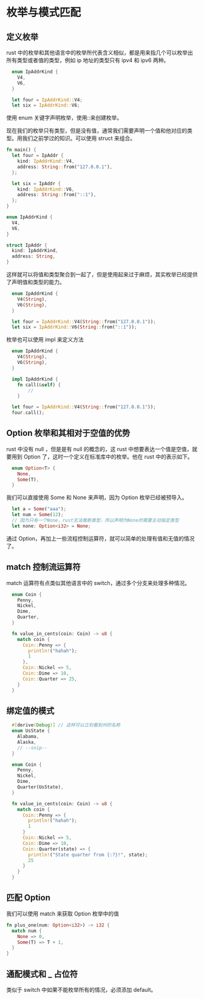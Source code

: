 # 枚举与模式匹配

## 定义枚举

rust 中的枚举和其他语言中的枚举所代表含义相似，都是用来指几个可以枚举出所有类型或者值的类型，例如 ip 地址的类型只有 ipv4 和 ipv6 两种。

```rust
  enum IpAddrKind {
    V4,
    V6,
  }

  let four = IpAddrKind::V4;
  let six = IpAddrKind::V6;
```

使用 enum 关键字声明枚举，使用::来创建枚举。

现在我们的枚举只有类型，但是没有值，通常我们需要声明一个值和他对应的类型。用我们之前学过的知识。可以使用 struct 来组合。

```rust
fn main() {
  let four = IpAddr {
    kind: IpAddrKind::V4,
    address: String::from("127.0.0.1"),
  };

  let six = IpAddr {
    kind: IpAddrKind::V6,
    address: String::from("::1"),
  };
}

enum IpAddrKind {
  V4,
  V6,
}

struct IpAddr {
  kind: IpAddrKind,
  address: String,
}

```

这样就可以将值和类型聚合到一起了，但是使用起来过于麻烦，其实枚举已经提供了声明值和类型的能力。

```rust
  enum IpAddrKind {
    V4(String),
    V6(String),
  }

  let four = IpAddrKind::V4(String::from("127.0.0.1"));
  let six = IpAddrKind::V6(String::from("::1"));
```

枚举也可以使用 impl 来定义方法

```rust
  enum IpAddrKind {
    V4(String),
    V6(String),
  }

  impl IpAddrKind {
    fn call(&self) {
        //
    }

  let four = IpAddrKind::V4(String::from("127.0.0.1"));
  four.call();

```

## Option 枚举和其相对于空值的优势

rust 中没有 null ，但是是有 null 的概念的，这 rust 中想要表达一个值是空值，就要用到 Option 了，这时一个定义在标准库中的枚举。他在 rust 中的表示如下。

```rust
  enum Option<T> {
    None,
    Some(T),
  }
```

我们可以直接使用 Some 和 None 来声明，因为 Option 枚举已经被预导入。

```rust
  let a = Some("aaa");
  let num = Some(12);
  // 因为只有一个None，rust无法推断类型，所以声明为None的需要主动指定类型
  let none: Option<i32> = None;
```

通过 Option，再加上一些流程控制运算符，就可以简单的处理有值和无值的情况了。

## match 控制流运算符

match 运算符有点类似其他语言中的 switch，通过多个分支来处理多种情况。

```rust
  enum Coin {
    Penny,
    Nickel,
    Dime,
    Quarter,
  }

  fn value_in_cents(coin: Coin) -> u8 {
    match coin {
      Coin::Penny => {
        println!("hahah");
        1
      },
      Coin::Nickel => 5,
      Coin::Dime => 10,
      Coin::Quarter => 25,
    }
  }

```

## 绑定值的模式

```rust
  #[derive(Debug)] // 这样可以立刻看到州的名称
  enum UsState {
    Alabama,
    Alaska,
    // --snip--
  }

  enum Coin {
    Penny,
    Nickel,
    Dime,
    Quarter(UsState),
  }

  fn value_in_cents(coin: Coin) -> u8 {
    match coin {
      Coin::Penny => {
        println!("hahah");
        1
      }
      Coin::Nickel => 5,
      Coin::Dime => 10,
      Coin::Quarter(state) => {
        println!("State quarter from {:?}!", state);
        25
      }
    }
  }

```

## 匹配 Option<T>

我们可以使用 match 来获取 Option 枚举中的值

```rust
fn plus_one(num: Option<i32>) -> i32 {
  match num {
    None => 0,
    Some(T) => T + 1,
  }
}
```

## 通配模式和 \_ 占位符

类似于 switch 中如果不能枚举所有的情况，必须添加 default。

